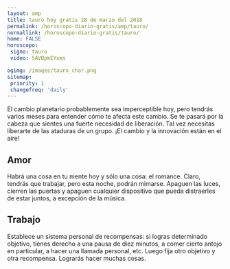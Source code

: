 ```yaml
---
layout: amp
title: tauro hoy gratis 28 de marzo del 2018 
permalink: /horoscopo-diario-gratis/amp/tauro/
normallink: /horoscopo-diario-gratis/tauro/
home: FALSE
horoscopo:
 signo: tauro
 video: 5AVBpkEYxms

ogimg: /images/tauro_char.png
sitemap:
 priority: 1
 changefreq: 'daily'
---
```



El cambio planetario probablemente sea imperceptible hoy, pero tendrás varios meses para entender cómo te afecta este cambio. Se te pasará por la cabeza que sientes una fuerte necesidad de liberación. Tal vez necesitas liberarte de las ataduras de un grupo. ¡El cambio y la innovación están en el aire!

## Amor

Habrá una cosa en tu mente hoy y sólo una cosa: el romance. Claro, tendrás que trabajar, pero esta noche, podrán mimarse. Apaguen las luces, cierren las puertas y apaguen cualquier dispositivo que pueda distraerles de estar juntos, a excepción de la música.

## Trabajo

Establece un sistema personal de recompensas: si logras determinado objetivo, tienes derecho a una pausa de diez minutos, a comer cierto antojo en particular, a hacer una llamada personal, etc. Luego fija otro objetivo y otra recompensa. Lograrás hacer muchas cosas.